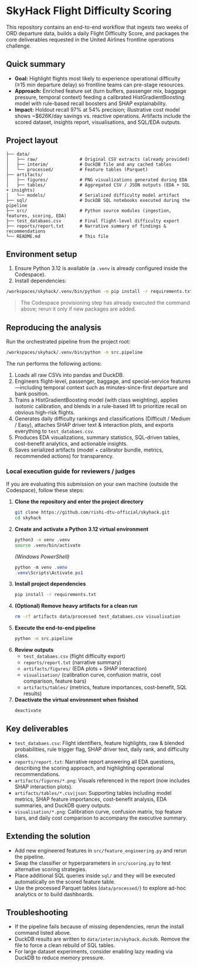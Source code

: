 # SkyHack Flight Difficulty Scoring

This repository contains an end-to-end workflow that ingests two weeks of ORD departure data, builds a daily Flight Difficulty Score, and packages the core deliverables requested in the United Airlines frontline operations challenge.

## Quick summary

- **Goal:** Highlight flights most likely to experience operational difficulty (≥15 min departure delay) so frontline teams can pre-stage resources.
- **Approach:** Enriched feature set (turn buffers, passenger mix, baggage pressure, temporal context) feeding a calibrated HistGradientBoosting model with rule-based recall boosters and SHAP explainability.
- **Impact:** Holdout recall 97% at 54% precision; illustrative cost model shows ~$626K/day savings vs. reactive operations. Artifacts include the scored dataset, insights report, visualisations, and SQL/EDA outputs.

## Project layout

```
├── data/
│   ├── raw/                # Original CSV extracts (already provided)
│   ├── interim/            # DuckDB file and any cached tables
│   └── processed/          # Feature tables (Parquet)
├── artifacts/
│   ├── figures/            # PNG visualizations generated during EDA
│   ├── tables/             # Aggregated CSV / JSON outputs (EDA + SQL + insights)
│   └── models/             # Serialized difficulty model artifact
├── sql/                    # DuckDB SQL notebooks executed during the pipeline
├── src/                    # Python source modules (ingestion, features, scoring, EDA)
├── test_databaes.csv       # Final flight-level difficulty export
├── reports/report.txt      # Narrative summary of findings & recommendations
└── README.md               # This file
```

## Environment setup

1. Ensure Python 3.12 is available (a `.venv` is already configured inside the Codespace).
2. Install dependencies:

```bash
/workspaces/skyhack/.venv/bin/python -m pip install -r requirements.txt
```

> The Codespace provisioning step has already executed the command above; rerun it only if new packages are added.

## Reproducing the analysis

Run the orchestrated pipeline from the project root:

```bash
/workspaces/skyhack/.venv/bin/python -m src.pipeline
```

The run performs the following actions:

1. Loads all raw CSVs into pandas and DuckDB.
2. Engineers flight-level, passenger, baggage, and special-service features—including temporal context such as minutes-since-first departure and bank position.
3. Trains a HistGradientBoosting model (with class weighting), applies isotonic calibration, and blends in a rule-based lift to prioritize recall on obvious high-risk flights.
4. Generates daily difficulty rankings and classifications (Difficult / Medium / Easy), attaches SHAP driver text & interaction plots, and exports everything to `test_databaes.csv`.
5. Produces EDA visualizations, summary statistics, SQL-driven tables, cost-benefit analytics, and actionable insights.
6. Saves serialized artifacts (model + calibrator bundle, metrics, recommended actions) for transparency.

### Local execution guide for reviewers / judges

If you are evaluating this submission on your own machine (outside the Codespace), follow these steps:

1. **Clone the repository and enter the project directory**
	```bash
	git clone https://github.com/rishi-dtu-official/skyhack.git
	cd skyhack
	```
2. **Create and activate a Python 3.12 virtual environment**
	```bash
	python3 -m venv .venv
	source .venv/bin/activate
	```
	*(Windows PowerShell)*
	```powershell
	python -m venv .venv
	.venv\Scripts\Activate.ps1
	```
3. **Install project dependencies**
	```bash
	pip install -r requirements.txt
	```
4. **(Optional) Remove heavy artifacts for a clean run**
	```bash
	rm -rf artifacts data/processed test_databaes.csv visualisation
	```
5. **Execute the end-to-end pipeline**
	```bash
	python -m src.pipeline
	```
6. **Review outputs**
	- `test_databaes.csv` (flight difficulty export)
	- `reports/report.txt` (narrative summary)
	- `artifacts/figures/` (EDA plots + SHAP interaction)
	- `visualisation/` (calibration curve, confusion matrix, cost comparison, feature bars)
	- `artifacts/tables/` (metrics, feature importances, cost-benefit, SQL results)
7. **Deactivate the virtual environment when finished**
	```bash
	deactivate
	```

## Key deliverables

- `test_databaes.csv`: Flight identifiers, feature highlights, raw & blended probabilities, rule trigger flag, SHAP driver text, daily rank, and difficulty class.
- `reports/report.txt`: Narrative report answering all EDA questions, describing the scoring approach, and highlighting operational recommendations.
- `artifacts/figures/*.png`: Visuals referenced in the report (now includes SHAP interaction plots).
- `artifacts/tables/*.csv|json`: Supporting tables including model metrics, SHAP feature importances, cost-benefit analysis, EDA summaries, and DuckDB query outputs.
- `visualisation/*.png`: Calibration curve, confusion matrix, top feature bars, and daily cost comparison to accompany the executive summary.

## Extending the solution

- Add new engineered features in `src/feature_engineering.py` and rerun the pipeline.
- Swap the classifier or hyperparameters in `src/scoring.py` to test alternative scoring strategies.
- Place additional SQL queries inside `sql/` and they will be executed automatically on the scored feature table.
- Use the processed Parquet tables (`data/processed/`) to explore ad-hoc analytics or to build dashboards.

## Troubleshooting

- If the pipeline fails because of missing dependencies, rerun the install command listed above.
- DuckDB results are written to `data/interim/skyhack.duckdb`. Remove the file to force a clean rebuild of SQL tables.
- For large dataset experiments, consider enabling lazy reading via DuckDB to reduce memory pressure.
